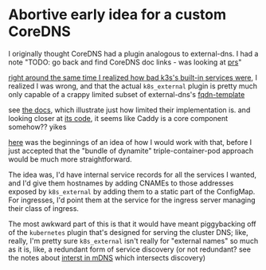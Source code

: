# Abortive early idea for a custom CoreDNS

I originally thought CoreDNS had a plugin analogous to external-dns. I had a note "TODO: go back and find CoreDNS doc links - was looking at [prs](https://github.com/coredns/coredns/pull/2379)"

[right around the same time I realized how bad k3s's built-in services were](515478b1-74db-434c-9949-1053d46aa653.md), I realized I was wrong, and that the actual `k8s_external` plugin is pretty much only capable of a crappy limited subset of external-dns's [fqdn-template](https://github.com/kubernetes-sigs/external-dns/blob/master/docs/faq.md#how-do-i-specify-a-dns-name-for-my-kubernetes-objects)

see [the docs](https://coredns.io/plugins/k8s_external/), which illustrate just how limited their implementation is. and looking closer at [its code](https://github.com/coredns/coredns/tree/master/plugin/k8s_external), it seems like Caddy is a core component somehow?? yikes

[here](74e8e352-34fe-47da-a74a-05040ed8b72f.md) was the beginnings of an idea of how I would work with that, before I just accepted that the "bundle of dynamite" triple-container-pod approach would be much more straightforward.

The idea was, I'd have internal service records for all the services I wanted, and I'd give them hostnames by adding CNAMEs to those addresses exposed by `k8s_external` by adding them to a static part of the ConfigMap. For ingresses, I'd point them at the service for the ingress server managing their class of ingress.

The most awkward part of this is that it would have meant piggybacking off of the `kubernetes` plugin that's designed for serving the cluster DNS; like, really, I'm pretty sure `k8s_external` isn't really for "external names" so much as it is, like, a redundant form of service discovery (or not redundant? see the notes about [interst in mDNS](82344970-ee2e-4830-9c30-d14d8c4f0f55.md) which intersects discovery)
